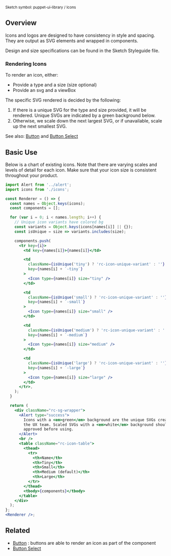 <small class="rsg--pathline-29">Sketch symbol: puppet-ui-library / Icons</small>

## Overview

Icons and logos are designed to have consistency in style and spacing. They are output as SVG elements and wrapped in components.

Design and size specifications can be found in the Sketch Styleguide file.

### Rendering Icons

To render an icon, either:

- Provide a type and a size (size optional)
- Provide an svg and a viewBox

The specific SVG rendered is decided by the following:

1. If there is a unique SVG for the type and size provided, it will be rendered. Unique SVGs are indicated by a green background below.
2. Otherwise, we scale down the next largest SVG, or if unavailable, scale up the next smallest SVG.

See also: [Button](#/React%20Components/Button) and [Button Select](#/React%20Components/ButtonSelect)

## Basic Use

Below is a chart of existing icons. Note that there are varying scales and levels of detail for each icon. Make sure that your icon size is consistent throughout your product.

```jsx
import Alert from '../alert';
import icons from './icons';

const Renderer = () => {
  const names = Object.keys(icons);
  const components = [];

  for (var i = 0; i < names.length; i++) {
    // Unique icon variants have colored bg
    const variants = Object.keys(icons[names[i]] || {});
    const isUnique = size => variants.includes(size);

    components.push(
      <tr key={i}>
        <td key={names[i]}>{names[i]}</td>

        <td
          className={isUnique('tiny') ? 'rc-icon-unique-variant' : ''}
          key={names[i] + `-tiny`}
        >
          <Icon type={names[i]} size="tiny" />
        </td>

        <td
          className={isUnique('small') ? 'rc-icon-unique-variant' : ''}
          key={names[i] + `-small`}
        >
          <Icon type={names[i]} size="small" />
        </td>

        <td
          className={isUnique('medium') ? 'rc-icon-unique-variant' : ''}
          key={names[i] + `-medium`}
        >
          <Icon type={names[i]} size="medium" />
        </td>

        <td
          className={isUnique('large') ? 'rc-icon-unique-variant' : ''}
          key={names[i] + `-large`}
        >
          <Icon type={names[i]} size="large" />
        </td>
      </tr>,
    );
  }

  return (
    <div className="rc-sg-wrapper">
      <Alert type="success">
        Icons with a <em>green</em> background are the unique SVGs created by
        the UX team. Scaled SVGs with a <em>white</em> background should be
        approved before using.
      </Alert>
      <br />
      <table className="rc-icon-table">
        <thead>
          <tr>
            <th>Name</th>
            <th>Tiny</th>
            <th>Small</th>
            <th>Medium (default)</th>
            <th>Large</th>
          </tr>
        </thead>
        <tbody>{components}</tbody>
      </table>
    </div>
  );
};
<Renderer />;
```

## Related

- [Button](#/React%20Components/Button) : buttons are able to render an icon as part of the component
- [Button Select](#/React%20Components/ButtonSelect)
